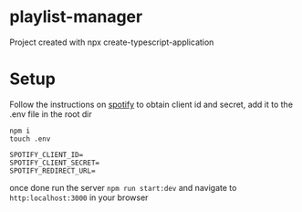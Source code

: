 # playlist-manager

Project created with npx create-typescript-application

# Setup

Follow the instructions on [spotify](https://developer.spotify.com/documentation/web-api) to obtain client id and secret, add it to the .env file in the root dir

```
npm i
touch .env

SPOTIFY_CLIENT_ID=
SPOTIFY_CLIENT_SECRET=
SPOTIFY_REDIRECT_URL=
```

once done run the server `npm run start:dev` and navigate to `http:localhost:3000` in your browser
